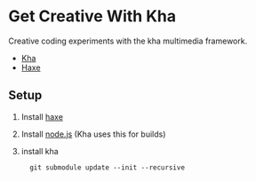 # Get Creative With Kha

Creative coding experiments with the kha multimedia framework.

* [Kha](https://kha.tech)
* [Haxe](https://haxe.org)

## Setup

1. Install [haxe](https://haxe.org)
2. Install [node.js](https://nodejs.org) (Kha uses this for builds)

3. install kha
    ```
      git submodule update --init --recursive
    ```

